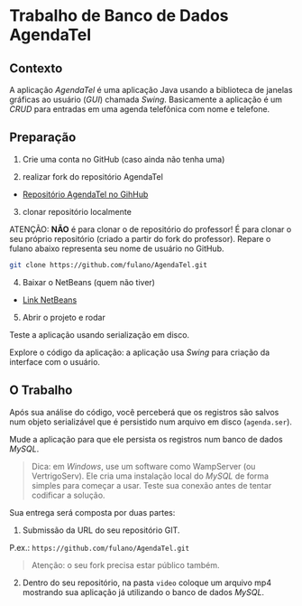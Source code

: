 # Trabalho de Banco de Dados AgendaTel

## Contexto

A aplicação *AgendaTel* é uma aplicação Java usando a biblioteca de janelas
gráficas ao usuário (*GUI*) chamada *Swing*. Basicamente a aplicação é um *CRUD*
para entradas em uma agenda telefônica com nome e telefone.

## Preparação

1. Crie uma conta no GitHub (caso ainda não tenha uma)

2. realizar fork do repositório AgendaTel

- [Repositório AgendaTel no GihHub](https://github.com/marciobelo/AgendaTel)

3. clonar repositório localmente

ATENÇÃO: **NÃO** é para clonar o de repositório do professor! É para clonar o
seu próprio repositório (criado a partir do fork do professor). 
Repare o fulano abaixo representa seu nome de usuário no GitHub.

```sh
git clone https://github.com/fulano/AgendaTel.git
```

4. Baixar o NetBeans (quem não tiver)

- [Link NetBeans](https://netbeans.apache.org)

5. Abrir o projeto e rodar

Teste a aplicação usando serialização em disco.

Explore o código da aplicação: a aplicação usa *Swing* para criação da 
interface com o usuário.

## O Trabalho

Após sua análise do código, você perceberá que os registros são salvos num
objeto serializável que é persistido num arquivo em disco (`agenda.ser`).

Mude a aplicação para que ele persista os registros num banco de dados
*MySQL*.

> Dica: em *Windows*, use um software como WampServer (ou VertrigoServ). Ele
cria uma instalação local do *MySQL* de forma simples para começar a usar.
Teste sua conexão antes de tentar codificar a solução.

Sua entrega será composta por duas partes:

1. Submissão da URL do seu repositório GIT.

P.ex.: `https://github.com/fulano/AgendaTel.git`

> Atenção: o seu fork precisa estar público também.

2. Dentro do seu repositório, na pasta `video` coloque um
arquivo mp4 mostrando sua aplicação já utilizando o banco de dados *MySQL*.